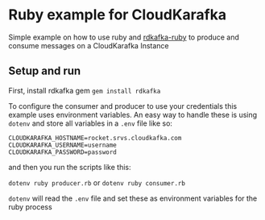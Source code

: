 # Ruby example for CloudKarafka

Simple example on how to use ruby and [rdkafka-ruby](https://github.com/appsignal/rdkafka-ruby) to produce and consume messages on a CloudKarafka Instance

## Setup and run

First, install rdkafka gem `gem install rdkafka`

To configure the consumer and producer to use your credentials this example uses environment variables.
An easy way to handle these is using `dotenv` and store all variables in a `.env` file like so:

```
CLOUDKARAFKA_HOSTNAME=rocket.srvs.cloudkafka.com
CLOUDKARAFKA_USERNAME=username
CLOUDKARAFKA_PASSWORD=password
```
and then you run the scripts like this:

`dotenv ruby producer.rb` or `dotenv ruby consumer.rb`

`dotenv` will read the `.env` file and set these as environment variables for the ruby process
